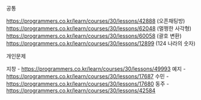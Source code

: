 공통

https://programmers.co.kr/learn/courses/30/lessons/42888 (오픈채팅방)
https://programmers.co.kr/learn/courses/30/lessons/62048 (멀쩡한 사각형)
https://programmers.co.kr/learn/courses/30/lessons/60058 (괄호 변환)
https://programmers.co.kr/learn/courses/30/lessons/12899 (124 나라의 숫자)

개인문제

지창 - https://programmers.co.kr/learn/courses/30/lessons/49993
예지 - https://programmers.co.kr/learn/courses/30/lessons/17687
수민 - https://programmers.co.kr/learn/courses/30/lessons/17680
동주 - https://programmers.co.kr/learn/courses/30/lessons/42584